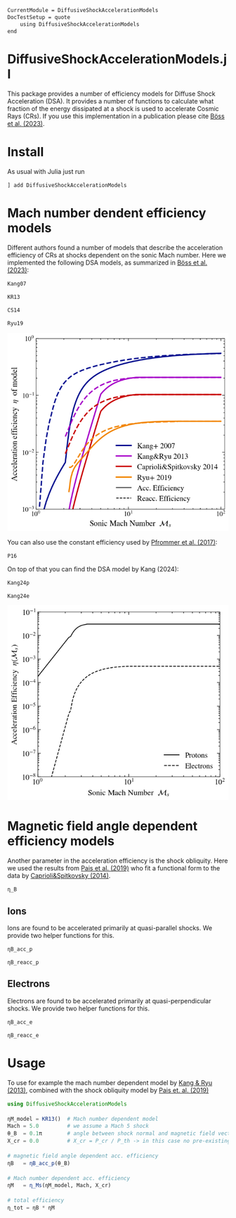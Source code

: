 ```@meta
CurrentModule = DiffusiveShockAccelerationModels
DocTestSetup = quote
    using DiffusiveShockAccelerationModels
end
```

# DiffusiveShockAccelerationModels.jl

This package provides a number of efficiency models for Diffuse Shock Acceleration (DSA). It provides a number of functions to calculate what fraction of the energy dissipated at a shock is used to accelerate Cosmic Rays (CRs).
If you use this implementation in a publication please cite [Böss et al. (2023)](https://ui.adsabs.harvard.edu/abs/2022arXiv220705087B/abstract).

# Install

As usual with Julia just run

```
] add DiffusiveShockAccelerationModels
```

# Mach number dendent efficiency models

Different authors found a number of models that describe the acceleration efficiency of CRs at shocks dependent on the sonic Mach number.
Here we implemented the following DSA models, as summarized in [Böss et al. (2023)](https://ui.adsabs.harvard.edu/abs/2022arXiv220705087B/abstract):

```@docs
Kang07
```

```@docs
KR13
```

```@docs
CS14
```

```@docs
Ryu19
```

![Implemented DSA models](mach_efficiancy_models.png)


You can also use the constant efficiency used by [Pfrommer et al. (2017)]():

```@docs
P16
```


On top of that you can find the DSA model by Kang (2024):

```@docs
Kang24p
```

```@docs
Kang24e
```

![Kang 2024 DSA model](Kang2024.png)


# Magnetic field angle dependent efficiency models

Another parameter in the acceleration efficiency is the shock obliquity. Here we used the results from [Pais et al. (2019)](http://arxiv.org/abs/1907.04300) who fit a functional form to the data by [Caprioli&Spitkovsky (2014)](https://ui.adsabs.harvard.edu/abs/2014ApJ...783...91C/abstract).

```@docs
η_B
```

## Ions

Ions are found to be accelerated primarily at quasi-parallel shocks. We provide two helper functions for this.

```@docs
ηB_acc_p
```

```@docs
ηB_reacc_p
```

## Electrons

Electrons are found to be accelerated primarily at quasi-perpendicular shocks. We provide two helper functions for this.

```@docs
ηB_acc_e
```

```@docs
ηB_reacc_e
```

# Usage

To use for example the mach number dependent model by [Kang & Ryu (2013)](https://arxiv.org/pdf/1212.3246.pdf), combined with the shock obliquity model by [Pais et. al. (2019)](http://arxiv.org/abs/1907.04300)

```julia
using DiffusiveShockAccelerationModels

ηM_model = KR13()  # Mach number dependent model
Mach = 5.0         # we assume a Mach 5 shock
θ_B  = 0.1π        # angle between shock normal and magnetic field vector
X_cr = 0.0         # X_cr = P_cr / P_th -> in this case no pre-existing CRs

# magnetic field angle dependent acc. efficiency
ηB   = ηB_acc_p(θ_B)  

# Mach number dependent acc. efficiency
ηM   = η_Ms(ηM_model, Mach, X_cr)

# total efficiency
η_tot = ηB * ηM
```
